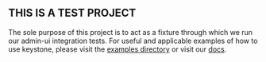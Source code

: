 ## THIS IS A TEST PROJECT

The sole purpose of this project is to act as a fixture through which we run our admin-ui integration tests.
For useful and applicable examples of how to use keystone, please visit the [examples directory](https://github.com/keystonejs/keystone/tree/main/examples/) or visit our [docs](https://next.keystonejs.com).
